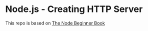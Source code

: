 # Node.js - Creating HTTP Server 

This repo is based on [The Node Beginner Book](http://www.nodebeginner.org/#javascript-and-nodejs)
